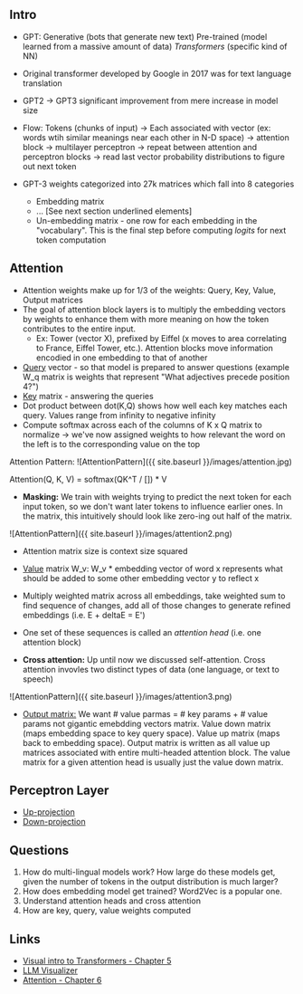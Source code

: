 ## Intro
* GPT: Generative (bots that generate new text) Pre-trained (model learned from a massive amount of data) *Transformers* (specific kind of NN)
* Original transformer developed by Google in 2017 was for text language translation
* GPT2 -> GPT3 significant improvement from mere increase in model size

* Flow: Tokens (chunks of input) -> Each associated with vector (ex: words wtih similar meanings near each other in N-D space) -> attention block -> multilayer perceptron -> repeat between attention and perceptron blocks -> read last vector probability distributions to figure out next token
* GPT-3 weights categorized into 27k matrices which fall into 8 categories
    * Embedding matrix
    * ... [See next section underlined elements]
    * Un-embedding matrix - one row for each embedding in the "vocabulary". This is the final step before computing *logits* for next token computation

## Attention
* Attention weights make up for 1/3 of the weights: Query, Key, Value, Output matrices
* The goal of attention block layers is to multiply the embedding vectors by weights to enhance them with more meaning on how the token contributes to the entire input.
    * Ex: Tower (vector X), prefixed by Eiffel (x moves to area correlating to France, Eiffel Tower, etc.). Attention blocks move information encodied in one embedding to that of another
* <u>Query</u> vector - so that model is prepared to answer questions (example W_q matrix is weights that represent "What adjectives precede position 4?")
* <u>Key</u> matrix - answering the queries
* Dot product between dot(K,Q) shows how well each key matches each query. Values range from infinity to negative infinity
* Compute softmax across each of the columns of K x Q matrix to normalize -> we've now assigned weights to how relevant the word on the left is to the corresponding value on the top

Attention Pattern:
![AttentionPattern]({{ site.baseurl }}/images/attention.jpg)

Attention(Q, K, V) = softmax(QK^T / []) * V

* **Masking:** We train with weights trying to predict the next token for each input token, so we don't want later tokens to influence earlier ones. In the matrix, this intuitively should look like zero-ing out half of the matrix.

![AttentionPattern]({{ site.baseurl }}/images/attention2.png)

* Attention matrix size is context size squared
* <u>Value</u> matrix W_v: W_v * embedding vector of word x represents what should be added to some other embedding vector y to reflect x
* Multiply weighted matrix across all embeddings, take weighted sum to find sequence of changes, add all of those changes to generate refined embeddings (i.e. E + deltaE = E')
* One set of these sequences is called an *attention head* (i.e. one attention block)

* **Cross attention:** Up until now we discussed self-attention. Cross attention invovles two distinct types of data (one language, or text to speech)

![AttentionPattern]({{ site.baseurl }}/images/attention3.png)
* <u>Output matrix:</u> We want # value parmas = # key params + # value params not gigantic emebdding vectors matrix. Value down matrix (maps embedding space to key query space). Value up matrix (maps back to embedding space). Output matrix is written as all value up matrices associated with entire multi-headed attention block. The value matrix for a given attention head is usually just the value down matrix.

## Perceptron Layer
* <u>Up-projection</u>
* <u>Down-projection</u>

## Questions
1. How do multi-lingual models work? How large do these models get, given the number of tokens in the output distribution is much larger?
2. How does embedding model get trained? Word2Vec is a popular one.
3. Understand attention heads and cross attention
4. How are key, query, value weights computed


## Links
* [Visual intro to Transformers - Chapter 5](https://www.youtube.com/watch?v=wjZofJX0v4M)
* [LLM Visualizer](https://bbycroft.net/llm)
* [Attention - Chapter 6](https://www.youtube.com/watch?v=eMlx5fFNoYc)
